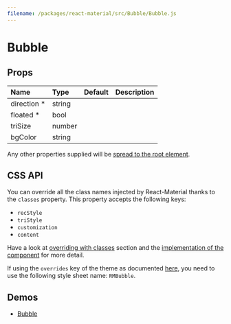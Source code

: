 ```yaml
---
filename: /packages/react-material/src/Bubble/Bubble.js
---
```


<!--- This documentation is automatically generated, do not try to edit it. -->

# Bubble



## Props

| Name | Type | Default | Description |
|:-----|:-----|:--------|:------------|
| <span class="prop-name required">direction *</span> | <span class="prop-type">string |  |  |
| <span class="prop-name required">floated *</span> | <span class="prop-type">bool |  |  |
| <span class="prop-name">triSize</span> | <span class="prop-type">number |  |  |
| <span class="prop-name">bgColor</span> | <span class="prop-type">string |  |  |

Any other properties supplied will be [spread to the root element](/guides/api#spread).

## CSS API

You can override all the class names injected by React-Material thanks to the `classes` property.
This property accepts the following keys:
- `recStyle`
- `triStyle`
- `customization`
- `content`

Have a look at [overriding with classes](/customization/overrides#overriding-with-classes) section
and the [implementation of the component](https://github.com/6thquake/react-material/tree/develop/packages/react-material/src/Bubble/Bubble.js)
for more detail.

If using the `overrides` key of the theme as documented
[here](/customization/themes#customizing-all-instances-of-a-component-type),
you need to use the following style sheet name: `RMBubble`.

## Demos

- [Bubble](/demos/bubble)

